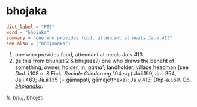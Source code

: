 # bhojaka

``` toml
dict_label = "PTS"
word = "bhojaka"
summary = "one who provides food, attendant at meals Ja.v.413"
see_also = ["bhojanaka"]
```

1. one who provides food, attendant at meals Ja.v.413.
2. (is this from bhuñjati2 & bhujissa?) one who draws the benefit of something, owner, holder, in; *gāma˚*; landholder, village headman (see *Dial.* i.108 n. & Fick, *Sociale Gliederung* 104 sq.) Ja.i.199, Ja.i.354, Ja.i.483; Ja.ii.135 (= gāmapati, gāmajeṭṭhaka); Ja.v.413; Dhp\-a.i.69. Cp. *[bhojanaka](bhojanaka.md)*.

fr. *bhuj*, bhojeti

